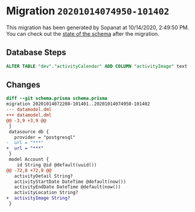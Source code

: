 # Migration `20201014074950-101402`

This migration has been generated by Sopanat at 10/14/2020, 2:49:50 PM.
You can check out the [state of the schema](./schema.prisma) after the migration.

## Database Steps

```sql
ALTER TABLE "dev"."activityCalendar" ADD COLUMN "activityImage" text   ;
```

## Changes

```diff
diff --git schema.prisma schema.prisma
migration 20201014072208-101401..20201014074950-101402
--- datamodel.dml
+++ datamodel.dml
@@ -3,9 +3,9 @@
 }
 datasource db {
   provider = "postgresql"
-  url = "***"
+  url = "***"
 }
 model Account {
    id String @id @default(uuid())
@@ -72,8 +72,9 @@
   activityDetail String?
   activityStartDate DateTime @default(now())
   activityEndDate DateTime @default(now())
   activityLocation String?
+  activityImage String?
 }
```


